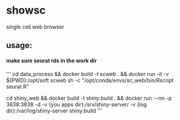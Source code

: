 # showsc
single cell web browser
## usage:

#### make sure seurat rds in the work dir 
'''
cd data_process && docker build -t scweb . && docker run -it  -v ${PWD}:/opt/soft scweb sh -c "/opt/conda/envs/sc_web/bin/Rscript seurat.R" 

cd shiny_web && docker build -t shiny:build . && docker run --rm -p 3838:3838 -d  -v {you apps dir}:/srv/shiny-server/  -v {log dir}:/var/log/shiny-server shiny:build
'''
